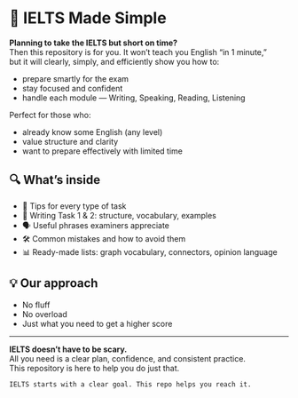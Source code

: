 # 📘 IELTS Made Simple

**Planning to take the IELTS but short on time?**  
Then this repository is for you. It won’t teach you English “in 1 minute,”  
but it will clearly, simply, and efficiently show you how to:

- prepare smartly for the exam  
- stay focused and confident  
- handle each module — Writing, Speaking, Reading, Listening  

Perfect for those who:
- already know some English (any level)  
- value structure and clarity  
- want to prepare effectively with limited time  

## 🔍 What’s inside

- 🎯 Tips for every type of task  
- 🧠 Writing Task 1 & 2: structure, vocabulary, examples  
- 🗣 Useful phrases examiners appreciate  
- 🛠 Common mistakes and how to avoid them  
- 📊 Ready-made lists: graph vocabulary, connectors, opinion language

## 💡 Our approach

- No fluff  
- No overload  
- Just what you need to get a higher score  

---

**IELTS doesn’t have to be scary.**  
All you need is a clear plan, confidence, and consistent practice.  
This repository is here to help you do just that.

```IELTS starts with a clear goal. This repo helps you reach it.```  
